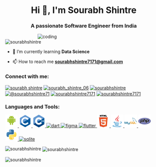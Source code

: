 <h1 align="center">Hi 👋, I'm Sourabh Shintre</h1>
<h3 align="center">A passionate Software Engineer from India</h3>

<img align="right" alt="coding" width="400" src="https://user-images.githubusercontent.com/55389276/140866485-8fb1c876-9a8f-4d6a-98dc-08c4981eaf70.gif" >

<p align="left"> <img src="https://komarev.com/ghpvc/?username=sourabhshintre&label=Profile%20views&color=0e75b6&style=flat" alt="sourabhshintre" /> </p>

- 🌱 I’m currently learning **Data Science**

- 📫 How to reach me **sourabhshintre7171@gmail.com**



<h3 align="left">Connect with me:</h3>
<p align="left">
<a href="https://linkedin.com/in/sourabh shintre" target="blank"><img align="center" src="https://raw.githubusercontent.com/rahuldkjain/github-profile-readme-generator/master/src/images/icons/Social/linked-in-alt.svg" alt="sourabh shintre" height="30" width="40" /></a>
<a href="https://instagram.com/sourabh_shintre_06" target="blank"><img align="center" src="https://raw.githubusercontent.com/rahuldkjain/github-profile-readme-generator/master/src/images/icons/Social/instagram.svg" alt="sourabh_shintre_06" height="30" width="40" /></a>
<a href="https://www.codechef.com/users/sourabhshintre" target="blank"><img align="center" src="https://cdn.jsdelivr.net/npm/simple-icons@3.1.0/icons/codechef.svg" alt="sourabhshintre" height="30" width="40" /></a>
<a href="https://www.hackerrank.com/@sourabhshintre71" target="blank"><img align="center" src="https://raw.githubusercontent.com/rahuldkjain/github-profile-readme-generator/master/src/images/icons/Social/hackerrank.svg" alt="@sourabhshintre71" height="30" width="40" /></a>
<a href="https://www.leetcode.com/sourabhshintre7171" target="blank"><img align="center" src="https://raw.githubusercontent.com/rahuldkjain/github-profile-readme-generator/master/src/images/icons/Social/leet-code.svg" alt="sourabhshintre7171" height="30" width="40" /></a>
<a href="https://auth.geeksforgeeks.org/user/sourabhshintre7171" target="blank"><img align="center" src="https://raw.githubusercontent.com/rahuldkjain/github-profile-readme-generator/master/src/images/icons/Social/geeks-for-geeks.svg" alt="sourabhshintre7171" height="30" width="40" /></a>
</p>

<h3 align="left">Languages and Tools:</h3>
<p align="left"> <a href="https://developer.android.com" target="_blank" rel="noreferrer"> <img src="https://raw.githubusercontent.com/devicons/devicon/master/icons/android/android-original-wordmark.svg" alt="android" width="40" height="40"/> </a> <a href="https://www.cprogramming.com/" target="_blank" rel="noreferrer"> <img src="https://raw.githubusercontent.com/devicons/devicon/master/icons/c/c-original.svg" alt="c" width="40" height="40"/> </a> <a href="https://www.w3schools.com/cpp/" target="_blank" rel="noreferrer"> <img src="https://raw.githubusercontent.com/devicons/devicon/master/icons/cplusplus/cplusplus-original.svg" alt="cplusplus" width="40" height="40"/> </a> <a href="https://dart.dev" target="_blank" rel="noreferrer"> <img src="https://www.vectorlogo.zone/logos/dartlang/dartlang-icon.svg" alt="dart" width="40" height="40"/> </a> <a href="https://www.figma.com/" target="_blank" rel="noreferrer"> <img src="https://www.vectorlogo.zone/logos/figma/figma-icon.svg" alt="figma" width="40" height="40"/> </a> <a href="https://flutter.dev" target="_blank" rel="noreferrer"> <img src="https://www.vectorlogo.zone/logos/flutterio/flutterio-icon.svg" alt="flutter" width="40" height="40"/> </a> <a href="https://www.w3.org/html/" target="_blank" rel="noreferrer"> <img src="https://raw.githubusercontent.com/devicons/devicon/master/icons/html5/html5-original-wordmark.svg" alt="html5" width="40" height="40"/> </a> <a href="https://www.java.com" target="_blank" rel="noreferrer"> <img src="https://raw.githubusercontent.com/devicons/devicon/master/icons/java/java-original.svg" alt="java" width="40" height="40"/> </a> <a href="https://www.mysql.com/" target="_blank" rel="noreferrer"> <img src="https://raw.githubusercontent.com/devicons/devicon/master/icons/mysql/mysql-original-wordmark.svg" alt="mysql" width="40" height="40"/> </a> <a href="https://www.php.net" target="_blank" rel="noreferrer"> <img src="https://raw.githubusercontent.com/devicons/devicon/master/icons/php/php-original.svg" alt="php" width="40" height="40"/> </a> <a href="https://www.python.org" target="_blank" rel="noreferrer"> <img src="https://raw.githubusercontent.com/devicons/devicon/master/icons/python/python-original.svg" alt="python" width="40" height="40"/> </a> <a href="https://www.sqlite.org/" target="_blank" rel="noreferrer"> <img src="https://www.vectorlogo.zone/logos/sqlite/sqlite-icon.svg" alt="sqlite" width="40" height="40"/> </a> </a></p>

<p><img align="left" src="https://github-readme-stats.vercel.app/api/top-langs?username=sourabhshintre&show_icons=true&locale=en&layout=compact" alt="sourabhshintre" /></p>

<p>&nbsp;<img align="center" src="https://github-readme-stats.vercel.app/api?username=sourabhshintre&show_icons=true&locale=en" alt="sourabhshintre" /></p>

<p><img align="center" src="https://github-readme-streak-stats.herokuapp.com/?user=sourabhshintre&" alt="sourabhshintre" /></p>
